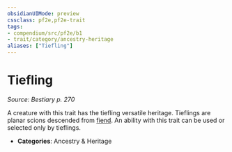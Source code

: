 ```yaml
---
obsidianUIMode: preview
cssclass: pf2e,pf2e-trait
tags:
- compendium/src/pf2e/b1
- trait/category/ancestry-heritage
aliases: ["Tiefling"]
---
```

# Tiefling  
*Source: Bestiary p. 270*  

A creature with this trait has the tiefling versatile heritage. Tieflings are planar scions descended from [fiend](fiend.md). An ability with this trait can be used or selected only by tieflings.

- **Categories**: Ancestry & Heritage